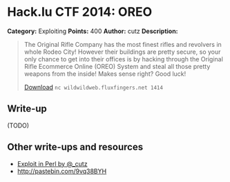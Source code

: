 # Hack.lu CTF 2014: OREO

**Category:** Exploiting
**Points:** 400
**Author:** cutz
**Description:**

> The Original Rifle Company has the most finest rifles and revolvers in whole Rodeo City! However their buildings are pretty secure, so your only chance to get into their offices is by hacking through the Original Rifle Ecommerce Online (OREO) System and steal all those pretty weapons from the inside! Makes sense right? Good luck!
>
> [Download](oreo_35f118d90a7790bbd1eb6d4549993ef0)
> `nc wildwildweb.fluxfingers.net 1414`

## Write-up

(TODO)

## Other write-ups and resources

* [Exploit in Perl by @_cutz](exploit-by-cutz.pl)
* <http://pastebin.com/9vq38BYH>
